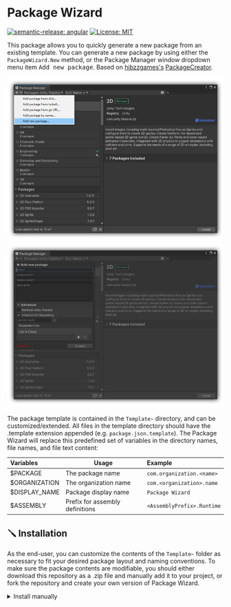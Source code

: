 # Package Wizard
[![semantic-release: angular](https://img.shields.io/badge/semantic--release-angular-e10079?logo=semantic-release)](https://github.com/semantic-release/semantic-release)
[![License: MIT](https://img.shields.io/badge/License-MIT-brightgreen.svg)](/LICENSE)

This package allows you to quickly generate a new package from an existing template.  You can generate a new package by using either the `PackageWizard.New` method, or the 
Package Manager window dropdown menu item <kbd>Add new package</kbd>.  Based on [hibzzgames's](https://github.com/hibzzgames) [PackageCreator](https://github.com/hibzzgames/Hibzz.PackageCreator).

![Custom UPM menu item for Package Wizard](./.github/upm-menu.png "Custom UPM menu item for Package Wizard")
![Package Wizard dropdown UI](./.github/upm-dropdown.png "Package Wizard dropdown UI")

The package template is contained in the `Template~` directory, and can be customized/extended.  All files in the template directory should have the .template extension 
appended (e.g. `package.json.template`). The Package Wizard will replace this predefined set of variables in the directory names, file names, and file text content:

| Variables     | Usage                           | Example                     |
|:--------------|---------------------------------|:----------------------------|
| $PACKAGE      | The package name                | `com.organization.<name>`   |
| $ORGANIZATION | The organization name           | `com.<organization>.name`   |
| $DISPLAY_NAME | Package display name            | `Package Wizard`            |
| $ASSEMBLY     | Prefix for assembly definitions | `<AssemblyPrefix>.Runtime`  |

## 🪛 Installation
As the end-user, you can customize the contents of the `Template~` folder as necessary to fit your desired package layout and naming conventions.  To make sure the package contents are modifiable, you should either download this repository as a .zip file and manually add it to your project, or fork the repository and create your own version of Package Wizard.  

<details>
  <summary>Install manually</summary>

  <br />

- Download the [upm](https://github.com/nmacadam/Notate/tree/upm) branch of this repository as a .zip file and extract it
- Open `Window/Package Manager`
- Click <kbd>+</kbd>
- <kbd>Add package from disk</kbd>
- Select `package.json` in the extracted folder

&emsp;Note that you won't be able to receive updates through Package Manager this way, you'll have to update manually.

</details>
